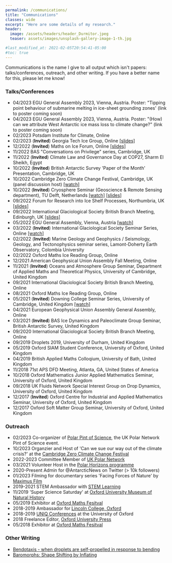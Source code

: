 ```yaml
---
permalink: /communications/
title: "Communications"
classes: wide
excerpt: "Here are some details of my research."
header:
  image: /assets/headers/header_Durmitor.jpeg
  teaser: assets/images/unsplash-gallery-image-1-th.jpg

#last_modified_at: 2021-02-05T20:54:41-05:00
#toc: true
---
```

Communications is the name I give to all output which isn't papers: talks/conferences, outreach, and other writing. If you have a better name for this, please let me know!

### Talks/Conferences
* 04/2023 EGU General Assembly 2023, Vienna, Austria. Poster: "Tipping point behaviour of submarine melting in ice-sheet grounding zones' (link to poster coming soon)
* 04/2023 EGU General Assembly 2023, Vienna, Austria. Poster: "(How) can we attribute West Antarctic ice mass loss to climate change?" (link to poster coming soon) 
* 02/2023 Potsdam Institute for Climate, Online
* 02/2023 (**Invited**) Georgia Tech Ice Group, Online [[slides]](../slides/GTIceV2.pdf)
* 12/2022 (**Invited**) Maths on Ice Forum, Online [[slides]](../slides/2022-12-MathsOnIce.pdf)
* 11/2022 BAS "Conversations on Privilege" series, Cambridge, UK
* 11/2022 (**Invited**) Climate Law and Governance Day at COP27, Sharm El Sheikh, Egypt
* 10/2022 (**Invited**) British Antarctic Survey 'Paper of the Month' Presentation, Cambridge, UK
* 10/2022 Cambridge Zero Climate Change Festival, Cambridge, UK (panel discussion host) [[watch]](https://www.youtube.com/watch?v=IkiWSKu-HHA)
* 10/2022 (**Invited**) Cryosphere Seminar (Geoscience & Remote Sensing department), TU Delft, Netherlands [[watch]](https://youtu.be/asj9jHvqqLg) [[slides]](../slides/2022-10-Delft.pdf)
* 09/2022 Forum for Research into Ice Shelf Processes, Northumbria, UK [[slides]](../slides/2022-09-FRISP.pdf)
* 09/2022 International Glaciological Society British Branch Meeting, Edinburgh, UK [[slides]](../slides/2022-09-IGSBB.pdf)
* 05/2022 EGU General Assembly, Vienna, Austria [[watch]](https://meetingorganizer.copernicus.org/EGU22/EGU22-1118.html)
* 03/2022 (**Invited**) International Glaciological Society Seminar Series, Online [[watch]](https://www.youtube.com/watch?v=A_sNaKibyxo&t=4s)
* 02/2022 (**Invited**) Marine Geology and Geophysics / Seismology, Geology, and Tectonophysics seminar series, Lamont-Doherty Earth Observatory, Colombia University 
* 02/2022 Oxford Maths Ice Reading Group, Online 
* 12/2021 American Geophysical Union Assembly Fall Meeting, Online
* 11/2021 (**Invited**) Oceans and Atmosphere Group Seminar, Department of Applied Maths and Theoretical Physics, University of Cambridge, United Kingdom
* 09/2021 International Glaciological Society British Branch Meeting, Online
* 08/2021 Oxford Maths Ice Reading Group, Online 
* 05/2021 (**Invited**) Downing College Seminar Series, University of Cambridge, United Kingdom [[watch]](https://youtu.be/_fMMqbwakCw)
* 04/2021 European Geophysical Union Assembly General Assembly, Online
* 03/2021 (**Invited**) BAS Ice Dynamics and Paleoclimate Group Seminar, British Antarctic Survey, United Kingdom
* 09/2020 International Glaciological Society British Branch Meeting, Online
* 09/2019 Droplets 2019, University of Durham, United Kingdom
* 05/2019 Oxford SIAM Student Conference, University of Oxford, United Kingdom
* 04/2019 British Applied Maths Colloqium, University of Bath, United Kingdom
* 11/2018 71st APS DFD Meeting, Atlanta, GA, United States of America
* 10/2018 Oxford Mathematics Junior Applied Mathematics Seminar, University of Oxford, United Kingdom
* 09/2018 UK Fluids Network Special Interest Group on Drop Dynamics, University of
Oxford, United Kingdom
* 12/2017 (**Invited**) Oxford Centre for Industrial and Applied Mathematics Seminar, University of
Oxford, United Kingdom
* 12/2017 Oxford Soft Matter Group Seminar, University of Oxford, United Kingdom

### Outreach
* 02/2023 Co-organizer of [Polar Pint of Science](https://pintofscience.co.uk/event/pole-to-pole-perspectives-of-earths-coldest-places), the UK Polar Network Pint of Science event.
* 10/2023 Organzier and Host of 'Can we sue our way out of the climate crisis?' at the [Cambridge Zero Climate Change Festival](https://climatechangefestival.zero.cam.ac.uk/)
* 2022-2023 Committee Member of [UK Polar Network](https://polarnetwork.org/)
* 03/2021 Volunteer Host in the [Polar Horizons programme](https://www.bas.ac.uk/project/diversity-in-uk-polar-science-initiative/uk-polar-horizons-2021/)
* 2020-Present Admin for @AntarcticNews on Twitter (> 10k followers)
* 01/2023 Filming for documentary series 'Facing Forces of Nature' by [Maximus Film](https://www.maximusfilm.de/en)  
* 2019-2021 STEM Ambassador with [STEM Learning](https://www.stem.org.uk/)  
* 11/2019 'Super Science Saturday' at [Oxford University Museum of Natural History](https://www.oumnh.ox.ac.uk/)  
* 05/2019 Exhibitor at [Oxford Maths Fesitval](https://mathsfest.web.ox.ac.uk/) 
* 2018-2019 Ambassador for [Lincoln College, Oxford](https://lincoln.ox.ac.uk/)
* 2018-2019 [UNIQ Conferences](https://www.uniq.ox.ac.uk/) at the University of Oxford
* 2018 Freelance Editor, [Oxford University Press](https://global.oup.com/)
* 05/2018 Exhibitor at [Oxford Maths Fesitval](https://mathsfest.web.ox.ac.uk/) 


### Other Writing
* [Bendotaxis - when droplets are self-propelled in response to bending](https://www.maths.ox.ac.uk/node/31816)
* [Baromorphs: Shape Shifting by Inflating](https://softbites.org/2020/02/06/baromorphs-shape-shifting-by-inflating/)
